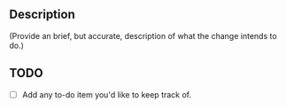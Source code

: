 ## Description

(Provide an brief, but accurate, description of what the change intends to do.)

## TODO

- [ ] Add any to-do item you'd like to keep track of.

